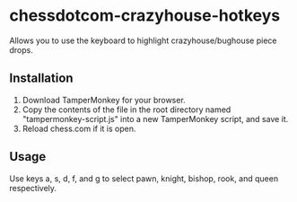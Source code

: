 # chessdotcom-crazyhouse-hotkeys
Allows you to use the keyboard to highlight crazyhouse/bughouse piece drops.

## Installation
1. Download TamperMonkey for your browser.
2. Copy the contents of the file in the root directory named "tampermonkey-script.js" into a new TamperMonkey script, and save it.
3. Reload chess.com if it is open.

## Usage
Use keys a, s, d, f, and g to select pawn, knight, bishop, rook, and queen respectively.
